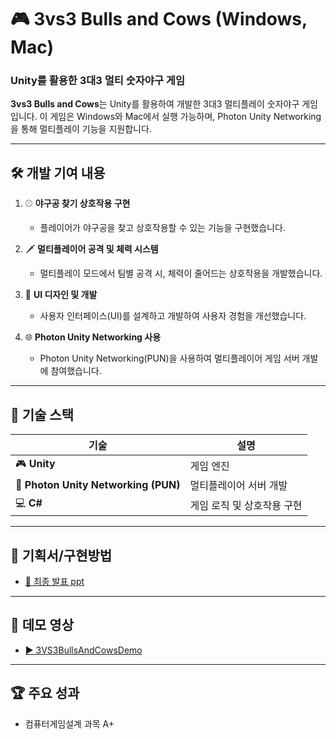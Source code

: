 # 🎮 3vs3 Bulls and Cows (Windows, Mac)  
### Unity를 활용한 3대3 멀티 숫자야구 게임

**3vs3 Bulls and Cows**는 Unity를 활용하여 개발한 3대3 멀티플레이 숫자야구 게임입니다. 이 게임은 Windows와 Mac에서 실행 가능하며, Photon Unity Networking을 통해 멀티플레이 기능을 지원합니다.

---

## 🛠️ 개발 기여 내용
1. ⚾ **야구공 찾기 상호작용 구현**  
   - 플레이어가 야구공을 찾고 상호작용할 수 있는 기능을 구현했습니다.
   
2. 🗡️ **멀티플레이어 공격 및 체력 시스템**  
   - 멀티플레이 모드에서 팀별 공격 시, 체력이 줄어드는 상호작용을 개발했습니다.
   
3. 🎨 **UI 디자인 및 개발**  
   - 사용자 인터페이스(UI)를 설계하고 개발하여 사용자 경험을 개선했습니다.
   
4. 🌐 **Photon Unity Networking 사용**  
   - Photon Unity Networking(PUN)을 사용하여 멀티플레이어 게임 서버 개발에 참여했습니다.

---

## 🧰 기술 스택
| **기술**                          | **설명**                           |
| --------------------------------- | --------------------------------- |
| 🎮 **Unity**                      | 게임 엔진                           |
| 🔗 **Photon Unity Networking (PUN)** | 멀티플레이어 서버 개발               |
| 💻 **C#**                          | 게임 로직 및 상호작용 구현            |

---

## 📑 기획서/구현방법
- [📂 최종 발표 ppt](team6final.pdf)

---

## 🎥 데모 영상
- [▶️ 3VS3BullsAndCowsDemo](https://youtu.be/sCLKBcmkTKE)

---

## 🏆 주요 성과
- 컴퓨터게임설계 과목 A+
